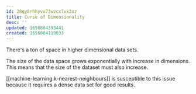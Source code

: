 ```yaml
---
id: 28qy8rhhyvu73wzcx7vx3xz
title: Curse of Dimensionality
desc: ''
updated: 1656804393441
created: 1656804119033
---
```


There's a ton of space in higher dimensional data sets.

The size of the data space grows exponentially with
increase in dimensions. This means that the size of the
dataset must also increase.

[[machine-learning.k-nearest-neighbours]] is susceptible to this issue because it requires a dense data set for good results.
